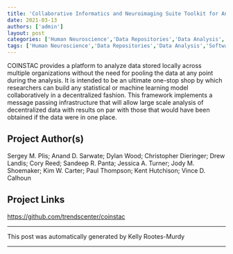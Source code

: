 ```yaml
---
title: 'Collaborative Informatics and Neuroimaging Suite Toolkit for Anonymous Computation (COINSTAC)'
date: 2021-03-13
authors: ['admin']
layout: post
categories: ['Human Neuroscience','Data Repositories','Data Analysis','Software']
tags: ['Human Neuroscience','Data Repositories','Data Analysis','Software']
---
```

COINSTAC provides a platform to analyze data stored locally across multiple organizations without the need for pooling the data at any point during the analysis. It is intended to be an ultimate one-stop shop by which researchers can build any statistical or machine learning model collaboratively in a decentralized fashion. This framework implements a message passing infrastructure that will allow large scale analysis of decentralized data with results on par with those that would have been obtained if the data were in one place.
## Project Author(s)
Sergey M. Plis; Anand D. Sarwate; Dylan Wood; Christopher Dieringer; Drew Landis; Cory Reed; Sandeep R. Panta; Jessica A. Turner; Jody M. Shoemaker; Kim W. Carter; Paul Thompson; Kent Hutchison; Vince D. Calhoun
## Project Links
https://github.com/trendscenter/coinstac
***
This post was automatically generated by
Kelly Rootes-Murdy
***
